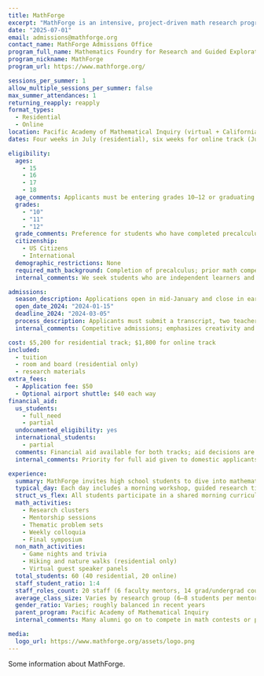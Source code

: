 ```yaml
---
title: MathForge
excerpt: "MathForge is an intensive, project-driven math research program for high school students with a passion for discovery."
date: "2025-07-01"
email: admissions@mathforge.org
contact_name: MathForge Admissions Office
program_full_name: Mathematics Foundry for Research and Guided Exploration (MathForge)
program_nickname: MathForge
program_url: https://www.mathforge.org/

sessions_per_summer: 1
allow_multiple_sessions_per_summer: false
max_summer_attendances: 1
returning_reapply: reapply
format_types:
  - Residential
  - Online
location: Pacific Academy of Mathematical Inquiry (virtual + California campus)
dates: Four weeks in July (residential), six weeks for online track (June–July)

eligibility:
  ages:
    - 15
    - 16
    - 17
    - 18
  age_comments: Applicants must be entering grades 10–12 or graduating seniors
  grades:
    - "10"
    - "11"
    - "12"
  grade_comments: Preference for students who have completed precalculus and have exposure to proof-writing
  citizenship:
    - US Citizens
    - International
  demographic_restrictions: None
  required_math_background: Completion of precalculus; prior math competition or research experience helpful but not required
  internal_comments: We seek students who are independent learners and show initiative

admissions:
  season_description: Applications open in mid-January and close in early March; admissions decisions released by early April
  open_date_2024: "2024-01-15"
  deadline_2024: "2024-03-05"
  process_description: Applicants must submit a transcript, two teacher recommendations, a personal statement, and a sample solution to one of the past MathForge problem sets. Finalists may be interviewed.
  internal_comments: Competitive admissions; emphasizes creativity and research potential

cost: $5,200 for residential track; $1,800 for online track
included:
  - tuition
  - room and board (residential only)
  - research materials
extra_fees:
  - Application fee: $50
  - Optional airport shuttle: $40 each way
financial_aid:
  us_students:
    - full_need
    - partial
  undocumented_eligibility: yes
  international_students:
    - partial
  comments: Financial aid available for both tracks; aid decisions are need-based and do not affect admissions
  internal_comments: Priority for full aid given to domestic applicants; online track generally more affordable for international students

experience:
  summary: MathForge invites high school students to dive into mathematical research through collaborative projects, guest lectures, and one-on-one mentoring. Students work in small research clusters focused on topics ranging from discrete math to cryptography.
  typical_day: Each day includes a morning workshop, guided research time with a mentor, afternoon group check-ins, and evening seminars or problem-solving games. Weekends feature math-themed events and optional recreational trips (residential only).
  struct_vs_flex: All students participate in a shared morning curriculum; afternoons are flexible and student-driven, focused on team research and individual exploration.
  math_activities:
    - Research clusters
    - Mentorship sessions
    - Thematic problem sets
    - Weekly colloquia
    - Final symposium
  non_math_activities:
    - Game nights and trivia
    - Hiking and nature walks (residential only)
    - Virtual guest speaker panels
  total_students: 60 (40 residential, 20 online)
  staff_student_ratio: 1:4
  staff_roles_count: 20 staff (6 faculty mentors, 14 grad/undergrad counselors)
  average_class_size: Varies by research group (6–8 students per mentor)
  gender_ratio: Varies; roughly balanced in recent years
  parent_program: Pacific Academy of Mathematical Inquiry
  internal_comments: Many alumni go on to compete in math contests or pursue undergraduate research

media:
  logo_url: https://www.mathforge.org/assets/logo.png
---
```


Some information about MathForge.

